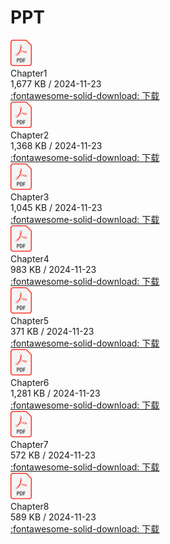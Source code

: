 # PPT

<div class="card file-block" markdown="1">
<div class="file-icon"><img src="/docs/Math/Probability_Theory_and_Mathematical_Statistics/images/pdf.svg" style="height: 3em;"></div>
<div class="file-body">
<div class="file-title"> Chapter1 </div>
<div class="file-meta"> 1,677 KB / 2024-11-23</div>
</div>
<a class="down-button" target="_blank" href="/docs/Math/Probability_Theory_and_Mathematical_Statistics/ppt/ch1.pdf" markdown="1">:fontawesome-solid-download: 下载</a>
</div>

<div class="card file-block" markdown="1">
<div class="file-icon"><img src="images/pdf.svg" style="height: 3em;"></div>
<div class="file-body">
<div class="file-title"> Chapter2 </div>
<div class="file-meta"> 1,368 KB / 2024-11-23</div>
</div>
<a class="down-button" target="_blank" href="ppt/ch2.pdf" markdown="1">:fontawesome-solid-download: 下载</a>
</div>

<div class="card file-block" markdown="1">
<div class="file-icon"><img src="images/pdf.svg" style="height: 3em;"></div>
<div class="file-body">
<div class="file-title"> Chapter3 </div>
<div class="file-meta"> 1,045 KB / 2024-11-23</div>
</div>
<a class="down-button" target="_blank" href="ppt/ch3.pdf" markdown="1">:fontawesome-solid-download: 下载</a>
</div>

<div class="card file-block" markdown="1">
<div class="file-icon"><img src="images/pdf.svg" style="height: 3em;"></div>
<div class="file-body">
<div class="file-title"> Chapter4 </div>
<div class="file-meta"> 983 KB / 2024-11-23</div>
</div>
<a class="down-button" target="_blank" href="ppt/ch4.pdf" markdown="1">:fontawesome-solid-download: 下载</a>
</div>

<div class="card file-block" markdown="1">
<div class="file-icon"><img src="images/pdf.svg" style="height: 3em;"></div>
<div class="file-body">
<div class="file-title"> Chapter5 </div>
<div class="file-meta"> 371 KB / 2024-11-23</div>
</div>
<a class="down-button" target="_blank" href="ppt/ch5.pdf" markdown="1">:fontawesome-solid-download: 下载</a>
</div>

<div class="card file-block" markdown="1">
<div class="file-icon"><img src="images/pdf.svg" style="height: 3em;"></div>
<div class="file-body">
<div class="file-title"> Chapter6 </div>
<div class="file-meta"> 1,281 KB / 2024-11-23</div>
</div>
<a class="down-button" target="_blank" href="ppt/ch6.pdf" markdown="1">:fontawesome-solid-download: 下载</a>
</div>

<div class="card file-block" markdown="1">
<div class="file-icon"><img src="images/pdf.svg" style="height: 3em;"></div>
<div class="file-body">
<div class="file-title"> Chapter7 </div>
<div class="file-meta"> 572 KB / 2024-11-23</div>
</div>
<a class="down-button" target="_blank" href="ppt/ch7.pdf" markdown="1">:fontawesome-solid-download: 下载</a>
</div>

<div class="card file-block" markdown="1">
<div class="file-icon"><img src="images/pdf.svg" style="height: 3em;"></div>
<div class="file-body">
<div class="file-title"> Chapter8 </div>
<div class="file-meta"> 589 KB / 2024-11-23</div>
</div>
<a class="down-button" target="_blank" href="ppt/ch8.pdf" markdown="1">:fontawesome-solid-download: 下载</a>
</div>

